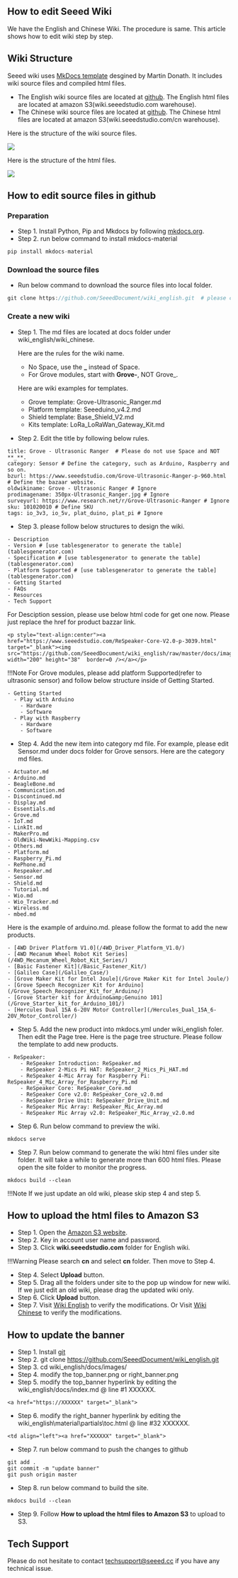 
## How to edit Seeed Wiki

We have the English and Chinese Wiki. The procedure is same. This article shows how to edit wiki step by step.

## Wiki Structure

Seeed wiki uses [MkDocs template](https://squidfunk.github.io/mkdocs-material/) desgined by Martin Donath. It includes wiki source files and compiled html files.

- The English wiki source files are located at [github](https://github.com/SeeedDocument/wiki_english). The English html files are located at amazon S3(wiki.seeedstudio.com warehouse).
- The Chinese wiki source files are located at [github](https://github.com/SeeedDocument/wiki_chinese). The Chinese html files are located at amazon S3(wiki.seeedstudio.com/cn warehouse).


Here is the structure of the wiki source files.

![](https://github.com/SeeedDocument/How_to_update_wiki/raw/master/img/source.png)

Here is the structure of the html files.

![](https://github.com/SeeedDocument/How_to_update_wiki/raw/master/img/html.png)


## How to edit source files in github

### Preparation

- Step 1. Install Python, Pip and Mkdocs by following [mkdocs.org](http://www.mkdocs.org/).
- Step 2. run below command to install mkdocs-material

```python
pip install mkdocs-material
```

### Download the source files

- Run below command to download the source files into local folder.

```c
git clone https://github.com/SeeedDocument/wiki_english.git  # please change wiki_english to wiki_chinese for Chinese wiki.
```

###  Create a new wiki

- Step 1. The md files are located at docs folder under wiki_english/wiki_chinese.

  Here are the rules for the wiki name.
    - No Space, use the **_** instead of Space.
    - For Grove modules, start with **Grove-**, NOT Grove_.  

  Here are wiki examples for templates.
    - Grove template: Grove-Ultrasonic_Ranger.md
    - Platform template: Seeeduino_v4.2.md
    - Shield template: Base_Shield_V2.md
    - Kits template: LoRa_LoRaWan_Gateway_Kit.md

- Step 2. Edit the title by following below rules.  

```
title: Grove - Ultrasonic Ranger  # Please do not use Space and NOT **_**.
category: Sensor # Define the category, such as Arduino, Raspberry and so on.
bzurl: https://www.seeedstudio.com/Grove-Ultrasonic-Ranger-p-960.html  # Define the bazaar website.
oldwikiname: Grove - Ultrasonic Ranger # Ignore
prodimagename: 350px-Ultrasonic_Ranger.jpg # Ignore
surveyurl: https://www.research.net/r/Grove-Ultrasonic-Ranger # Ignore
sku: 101020010 # Define SKU
tags: io_3v3, io_5v, plat_duino, plat_pi # Ignore
```

- Step 3. please follow below structures to design the wiki.

```
- Description 
- Version # [use tablesgenerator to generate the table](tablesgenerator.com)
- Specification # [use tablesgenerator to generate the table](tablesgenerator.com)
- Platform Supported # [use tablesgenerator to generate the table](tablesgenerator.com)
- Getting Started
- FAQs
- Resources
- Tech Support
```

For Desciption session, please use below html code for get one now. Please just replace the href for product bazzar link. 

```
<p style="text-align:center"><a href="https://www.seeedstudio.com/ReSpeaker-Core-V2.0-p-3039.html" target="_blank"><img src="https://github.com/SeeedDocument/wiki_english/raw/master/docs/images/get_one_now_small.png" width="200" height="38"  border=0 /></a></p>  
```

!!!Note
    For Grove modules, please add platform Supported(refer to ultrasonic sensor) and follow below structure inside of Getting Started.

```
- Getting Started
  - Play with Arduino
    - Hardware
    - Software
  - Play with Raspberry
    - Hardware
    - Software
```


- Step 4. Add the new item into category md file. For example, please edit Sensor.md under docs folder for Grove sensors. Here are the category md files.

```
- Actuator.md
- Arduino.md
- BeagleBone.md
- Communication.md
- Discontinued.md
- Display.md
- Essentials.md
- Grove.md
- IoT.md
- LinkIt.md
- MakerPro.md
- OldWiki-NewWiki-Mapping.csv
- Others.md
- Platform.md
- Raspberry_Pi.md
- RePhone.md
- Respeaker.md
- Sensor.md
- Shield.md
- Tutorial.md
- Wio.md
- Wio_Tracker.md
- Wireless.md
- mbed.md
```


  Here is the example of arduino.md. please follow the format to add the new products.

```
- [4WD Driver Platform V1.0](/4WD_Driver_Platform_V1.0/)
- [4WD Mecanum Wheel Robot Kit Series](/4WD_Mecanum_Wheel_Robot_Kit_Series/)
- [Basic Fastener Kit](/Basic_Fastener_Kit/)
- [Galileo Case](/Galileo_Case/)
- [Grove Maker Kit for Intel Joule](/Grove Maker Kit for Intel Joule/)
- [Grove Speech Recognizer Kit for Arduino](/Grove_Speech_Recognizer_Kit_for_Arduino/)
- [Grove Starter kit for Arduino&amp;Genuino 101](/Grove_Starter_kit_for_Arduino_101/)
- [Hercules Dual 15A 6-20V Motor Controller](/Hercules_Dual_15A_6-20V_Motor_Controller/)
```

- Step 5. Add the new product into mkdocs.yml under wiki_english foler. Then edit the Page tree. Here is the page tree structure. Please follow the template to add new products.

```
- ReSpeaker:
    - ReSpeaker Introduction: ReSpeaker.md
    - ReSpeaker 2-Mics Pi HAT: ReSpeaker_2_Mics_Pi_HAT.md
    - ReSpeaker 4-Mic Array for Raspberry Pi: ReSpeaker_4_Mic_Array_for_Raspberry_Pi.md
    - ReSpeaker Core: ReSpeaker_Core.md
    - ReSpeaker Core v2.0: ReSpeaker_Core_v2.0.md
    - ReSpeaker Drive Unit: ReSpeaker_Drive_Unit.md
    - ReSpeaker Mic Array: ReSpeaker_Mic_Array.md
    - ReSpeaker Mic Array v2.0: ReSpeaker_Mic_Array_v2.0.md
```

- Step 6. Run below command to preview the wiki.

```
mkdocs serve
```

- Step 7. Run below command to generate the wiki html files under site folder. It will take a while to generate more than 600 html files. Please open the site folder to monitor the progress.

```
mkdocs build --clean
```

!!!Note
    If we just update an old wiki, please skip step 4 and step 5.

## How to upload the html files to Amazon S3

- Step 1. Open the [Amazon S3 website](https://s3.console.aws.amazon.com/s3/buckets/wiki.seeed.cc/?region=us-west-2&tab=overview).
- Step 2. Key in account user name and password.
- Step 3. Click **wiki.seeedstudio.com** folder for English wiki.

!!!Warning
    Please search **cn** and select **cn** folder. Then move to Step 4.

- Step 4. Select **Upload** button.
- Step 5. Drag all the folders under site to the pop up window for new wiki. If we just edit an old wiki, please drag the updated wiki only.
- Step 6. Click **Upload** button.
- Step 7. Visit [Wiki English](http://wiki.seeedstudio.com/) to verify the modifications. Or Visit [Wiki Chinese](http://wiki.seeedstudio.com/cn/) to verify the modifications.


## How to update the banner

- Step 1. Install [git](https://git-scm.com/book/en/v2/Getting-Started-Installing-Git) 
- Step 2. git clone https://github.com/SeeedDocument/wiki_english.git
- Step 3. cd wiki_english/docs/images/
- Step 4. modify the top_banner.png or right_banner.png
- Step 5. modify the top_banner hyperlink by editing the wiki_english/docs/index.md @ line #1 XXXXXX.

```
<a href="https://XXXXXX" target="_blank">
```

- Step 6. modify the right_banner hyperlink by editing the wiki_english\material\partials\toc.html @ line #32 XXXXXX.

```
<td align="left"><a href="XXXXXX" target="_blank">
```

- Step 7. run below command to push the changes to github

```
git add .
git commit -m "update banner"
git push origin master
```

- Step 8. run below command to build the site. 

```
mkdocs build --clean
```

- Step 9. Follow **How to upload the html files to Amazon S3** to upload to S3.


## Tech Support
Please do not hesitate to contact [techsupport@seeed.cc](techsupport@seeed.cc) if you have any technical issue.

